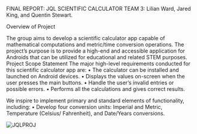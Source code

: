 
FINAL REPORT: JQL SCIENTIFIC CALCULATOR
TEAM 3: Lilian Ward, Jared King, and Quentin Stewart.

Overview of Project 

The group aims to develop a scientific calculator app capable of mathematical computations and metric/time conversion operations. The project’s purpose is to provide a high-end and accessible application for Androids that can be utilized for educational and related STEM purposes.  
Project Scope Statement
The major high-level requirements conducted for this scientific calculator app are:
•	The calculator can be installed and launched on Android devices.
•	Displays the values on-screen when the user presses the main buttons.
•	Handle the user’s invalid entries or possible errors.
•	Performs all the calculations and gives correct results.

We inspire to implement primary and standard elements of functionality, including:
•	Develop four conversion units: Imperial and Metric, Temperature (Celsius/ Fahrenheit), and Date/Years conversions.


![JQLPROJ](https://user-images.githubusercontent.com/79439802/177677313-0f00f770-8d7e-4585-a4f4-5eefaca1a996.PNG)

